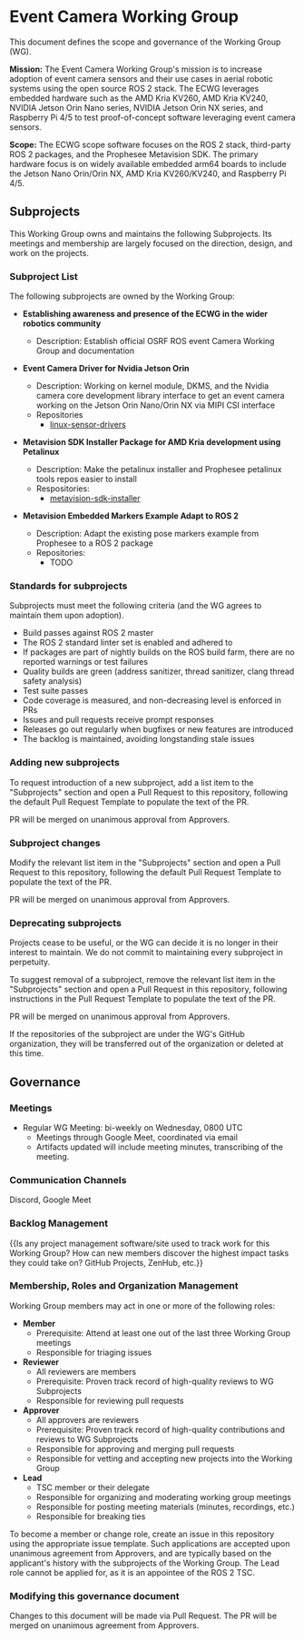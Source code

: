 # Event Camera Working Group

This document defines the scope and governance of the Working Group (WG).

**Mission:** The Event Camera Working Group's mission is to increase adoption of event camera sensors and their use cases in aerial robotic systems using the open source ROS 2 stack. The ECWG leverages embedded hardware such as the
AMD Kria KV260, AMD Kria KV240, NVIDIA Jetson Orin Nano series, NVIDIA Jetson Orin NX series, and Raspberry Pi 4/5 to test proof-of-concept software leveraging event camera sensors.


**Scope:** The ECWG scope software focuses on the ROS 2 stack, third-party ROS 2 packages, and the Prophesee Metavision SDK. The primary hardware focus is on widely available embedded arm64 boards to include the Jetson Nano Orin/Orin NX, AMD Kria KV260/KV240, and Raspberry Pi 4/5.

## Subprojects

This Working Group owns and maintains the following Subprojects.
Its meetings and membership are largely focused on the direction, design, and work on the projects.

### Subproject List

The following subprojects are owned by the Working Group:

*  **Establishing awareness and presence of the ECWG in the wider robotics community**
    * Description: Establish official OSRF ROS event Camera Working Group and documentation

* **Event Camera Driver for Nvidia Jetson Orin**
  * Description: Working on kernel module, DKMS, and the Nvidia camera core development library interface to get an event camera working on the Jetson Orin Nano/Orin NX via MIPI CSI interface
  * Repositories
    * [linux-sensor-drivers](https://github.com/TOTON95/linux-sensor-drivers-prophesee)

* **Metavision SDK Installer Package for AMD Kria development using Petalinux**
  * Description: Make the petalinux installer and Prophesee petalinux tools repos easier to install
  *  Respositories:
     * [metavision-sdk-installer](https://github.com/dirksavage88/metavision-sdk-installer)

*  **Metavision Embedded Markers Example Adapt to ROS 2**
   * Description: Adapt the existing pose markers example from Prophesee to a ROS 2 package
    * Repositories:
      * TODO

### Standards for subprojects

Subprojects must meet the following criteria (and the WG agrees to maintain them upon adoption).

* Build passes against ROS 2 master
* The ROS 2 standard linter set is enabled and adhered to
* If packages are part of nightly builds on the ROS build farm, there are no reported warnings or test failures
* Quality builds are green (address sanitizer, thread sanitizer, clang thread safety analysis)
* Test suite passes
* Code coverage is measured, and non-decreasing level is enforced in PRs
* Issues and pull requests receive prompt responses
* Releases go out regularly when bugfixes or new features are introduced
* The backlog is maintained, avoiding longstanding stale issues

### Adding new subprojects

To request introduction of a new subproject, add a list item to the "Subprojects" section and open a Pull Request to this repository, following the default Pull Request Template to populate the text of the PR.

PR will be merged on unanimous approval from Approvers.

### Subproject changes

Modify the relevant list item in the "Subprojects" section and open a Pull Request to this repository, following the default Pull Request Template to populate the text of the PR.

PR will be merged on unanimous approval from Approvers.

### Deprecating subprojects

Projects cease to be useful, or the WG can decide it is no longer in their interest to maintain.
We do not commit to maintaining every subproject in perpetuity.

To suggest removal of a subproject, remove the relevant list item in the "Subprojects" section and open a Pull Request in this repository, following instructions in the Pull Request Template to populate the text of the PR.

PR will be merged on unanimous approval from Approvers.

If the repositories of the subproject are under the WG's GitHub organization, they will be transferred out of the organization or deleted at this time.

## Governance

### Meetings

* Regular WG Meeting: bi-weekly on Wednesday, 0800 UTC
  * Meetings through Google Meet, coordinated via email
  * Artifacts updated will include meeting minutes, transcribing of the meeting.

### Communication Channels

Discord, Google Meet

### Backlog Management

{{Is any project management software/site used to track work for this Working Group? How can new members discover the highest impact tasks they could take on? GitHub Projects, ZenHub, etc.}}

### Membership, Roles and Organization Management

Working Group members may act in one or more of the following roles:

* **Member**
  * Prerequisite: Attend at least one out of the last three Working Group meetings
  * Responsible for triaging issues
* **Reviewer**
  * All reviewers are members
  * Prerequisite: Proven track record of high-quality reviews to WG Subprojects
  * Responsible for reviewing pull requests
* **Approver**
  * All approvers are reviewers
  * Prerequisite: Proven track record of high-quality contributions and reviews to WG Subprojects
  * Responsible for approving and merging pull requests
  * Responsible for vetting and accepting new projects into the Working Group
* **Lead**
  * TSC member or their delegate
  * Responsible for organizing and moderating working group meetings
  * Responsible for posting meeting materials (minutes, recordings, etc.)
  * Responsible for breaking ties

To become a member or change role, create an issue in this repository using the appropriate issue template.
Such applications are accepted upon unanimous agreement from Approvers, and are typically based on the applicant's history with the subprojects of the Working Group.
The Lead role cannot be applied for, as it is an appointee of the ROS 2 TSC.

### Modifying this governance document

Changes to this document will be made via Pull Request.
The PR will be merged on unanimous agreement from Approvers.
